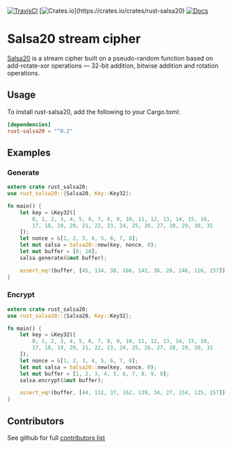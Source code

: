 [![TravisCI](https://api.travis-ci.org/bugagashenkj/rust-salsa20.svg?branch=master)](https://travis-ci.org/bugagashenkj/rust-salsa20)
[![Crates.io](https://img.shields.io/crates/v/rust-salsa20.svg?)](https://crates.io/crates/rust-salsa20)
[![Docs](https://docs.rs/rust-salsa20/badge.svg)](https://docs.rs/rust-salsa20)

# Salsa20 stream cipher

[Salsa20](https://cr.yp.to/snuffle/spec.pdf) is a stream cipher built on a pseudo-random function based on add-rotate-xor operations — 32-bit addition, bitwise addition and rotation operations.

## Usage

To install rust-salsa20, add the following to your Cargo.toml:

```toml
[dependencies]
rust-salsa20 = "^0.2"
```

## Examples

### Generate
```rust
extern crate rust_salsa20;
use rust_salsa20::{Salsa20, Key::Key32};

fn main() {
    let key = &Key32([
        0, 1, 2, 3, 4, 5, 6, 7, 8, 9, 10, 11, 12, 13, 14, 15, 16,
        17, 18, 19, 20, 21, 22, 23, 24, 25, 26, 27, 28, 29, 30, 31
    ]);
    let nonce = &[1, 2, 3, 4, 5, 6, 7, 8];
    let mut salsa = Salsa20::new(key, nonce, 0);
    let mut buffer = [0; 10];
    salsa.generate(&mut buffer);

    assert_eq!(buffer, [45, 134, 38, 166, 142, 36, 28, 146, 116, 157]);
}
```

### Encrypt
```rust
extern crate rust_salsa20;
use rust_salsa20::{Salsa20, Key::Key32};

fn main() {
    let key = &Key32([
        0, 1, 2, 3, 4, 5, 6, 7, 8, 9, 10, 11, 12, 13, 14, 15, 16,
        17, 18, 19, 20, 21, 22, 23, 24, 25, 26, 27, 28, 29, 30, 31
    ]);
    let nonce = &[1, 2, 3, 4, 5, 6, 7, 8];
    let mut salsa = Salsa20::new(key, nonce, 0);
    let mut buffer = [1, 2, 3, 4, 5, 6, 7, 8, 9, 0];
    salsa.encrypt(&mut buffer);

    assert_eq!(buffer, [44, 132, 37, 162, 139, 34, 27, 154, 125, 157]);
}
```
## Contributors

See github for full [contributors list](https://github.com/bugagashenkj/rust-salsa20/graphs/contributors)
